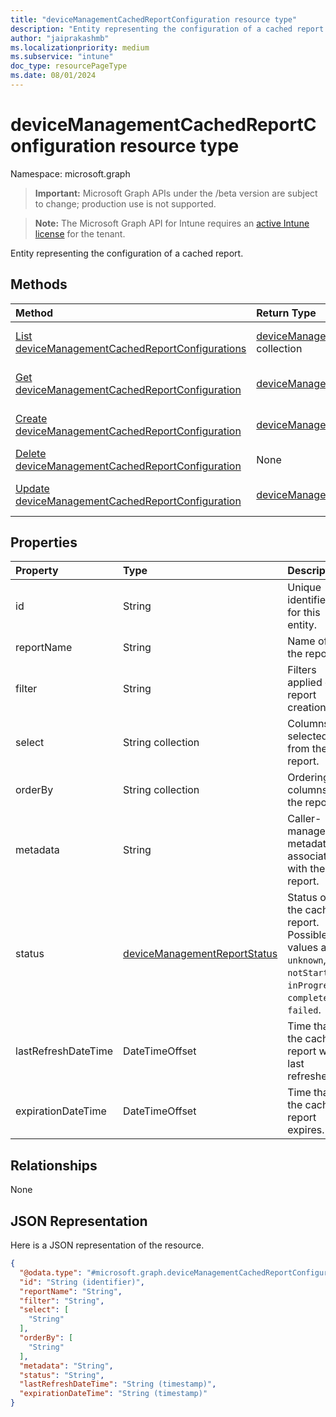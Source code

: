 ```yaml
---
title: "deviceManagementCachedReportConfiguration resource type"
description: "Entity representing the configuration of a cached report."
author: "jaiprakashmb"
ms.localizationpriority: medium
ms.subservice: "intune"
doc_type: resourcePageType
ms.date: 08/01/2024
---
```


# deviceManagementCachedReportConfiguration resource type

Namespace: microsoft.graph

> **Important:** Microsoft Graph APIs under the /beta version are subject to change; production use is not supported.

> **Note:** The Microsoft Graph API for Intune requires an [active Intune license](https://go.microsoft.com/fwlink/?linkid=839381) for the tenant.

Entity representing the configuration of a cached report.

## Methods
|Method|Return Type|Description|
|:---|:---|:---|
|[List deviceManagementCachedReportConfigurations](../api/intune-reporting-devicemanagementcachedreportconfiguration-list.md)|[deviceManagementCachedReportConfiguration](../resources/intune-reporting-devicemanagementcachedreportconfiguration.md) collection|List properties and relationships of the [deviceManagementCachedReportConfiguration](../resources/intune-reporting-devicemanagementcachedreportconfiguration.md) objects.|
|[Get deviceManagementCachedReportConfiguration](../api/intune-reporting-devicemanagementcachedreportconfiguration-get.md)|[deviceManagementCachedReportConfiguration](../resources/intune-reporting-devicemanagementcachedreportconfiguration.md)|Read properties and relationships of the [deviceManagementCachedReportConfiguration](../resources/intune-reporting-devicemanagementcachedreportconfiguration.md) object.|
|[Create deviceManagementCachedReportConfiguration](../api/intune-reporting-devicemanagementcachedreportconfiguration-create.md)|[deviceManagementCachedReportConfiguration](../resources/intune-reporting-devicemanagementcachedreportconfiguration.md)|Create a new [deviceManagementCachedReportConfiguration](../resources/intune-reporting-devicemanagementcachedreportconfiguration.md) object.|
|[Delete deviceManagementCachedReportConfiguration](../api/intune-reporting-devicemanagementcachedreportconfiguration-delete.md)|None|Deletes a [deviceManagementCachedReportConfiguration](../resources/intune-reporting-devicemanagementcachedreportconfiguration.md).|
|[Update deviceManagementCachedReportConfiguration](../api/intune-reporting-devicemanagementcachedreportconfiguration-update.md)|[deviceManagementCachedReportConfiguration](../resources/intune-reporting-devicemanagementcachedreportconfiguration.md)|Update the properties of a [deviceManagementCachedReportConfiguration](../resources/intune-reporting-devicemanagementcachedreportconfiguration.md) object.|

## Properties
|Property|Type|Description|
|:---|:---|:---|
|id|String|Unique identifier for this entity.|
|reportName|String|Name of the report.|
|filter|String|Filters applied on report creation.|
|select|String collection|Columns selected from the report.|
|orderBy|String collection|Ordering of columns in the report.|
|metadata|String|Caller-managed metadata associated with the report.|
|status|[deviceManagementReportStatus](../resources/intune-reporting-devicemanagementreportstatus.md)|Status of the cached report. Possible values are: `unknown`, `notStarted`, `inProgress`, `completed`, `failed`.|
|lastRefreshDateTime|DateTimeOffset|Time that the cached report was last refreshed.|
|expirationDateTime|DateTimeOffset|Time that the cached report expires.|

## Relationships
None

## JSON Representation
Here is a JSON representation of the resource.
<!-- {
  "blockType": "resource",
  "keyProperty": "id",
  "@odata.type": "microsoft.graph.deviceManagementCachedReportConfiguration"
}
-->
``` json
{
  "@odata.type": "#microsoft.graph.deviceManagementCachedReportConfiguration",
  "id": "String (identifier)",
  "reportName": "String",
  "filter": "String",
  "select": [
    "String"
  ],
  "orderBy": [
    "String"
  ],
  "metadata": "String",
  "status": "String",
  "lastRefreshDateTime": "String (timestamp)",
  "expirationDateTime": "String (timestamp)"
}
```
